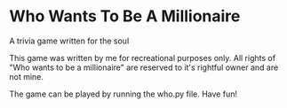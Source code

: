 # Who Wants To Be A Millionaire
A trivia game written for the soul  

This game was written by me for recreational purposes only.
All rights of "Who wants to be a millionaire" are reserved to it's rightful owner and are not mine.

The game can be played by running the who.py file.
Have fun!
